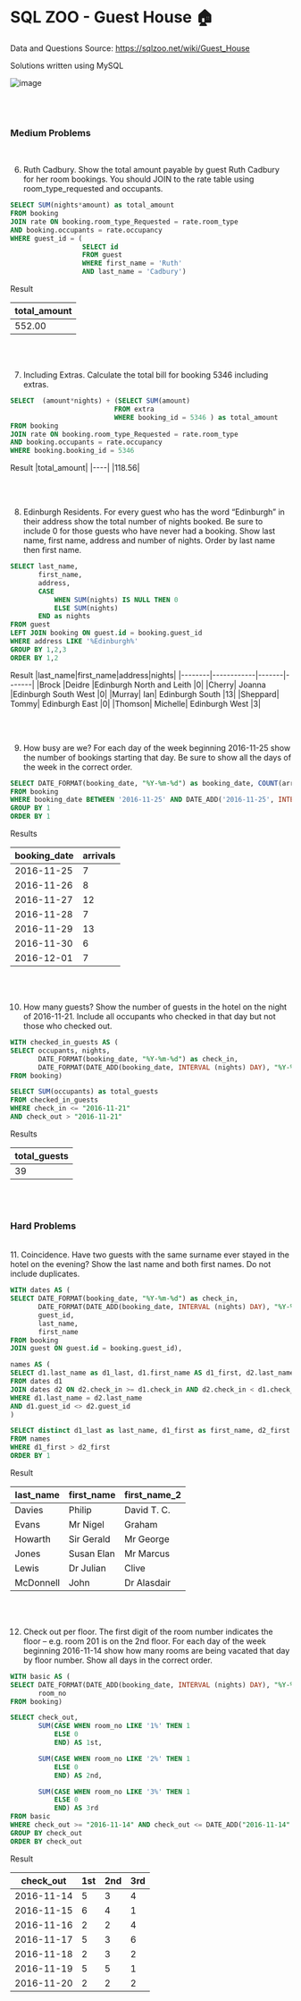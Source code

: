 # SQL ZOO - Guest House 🏠

Data and Questions Source: https://sqlzoo.net/wiki/Guest_House

Solutions written using MySQL



![image](https://github.com/user-attachments/assets/78ec586e-7a06-42f5-badd-d767f85d8273)

 <br>
 <br>
 
### Medium Problems

 <br>

6. Ruth Cadbury. Show the total amount payable by guest Ruth Cadbury for her room bookings. You should JOIN to the rate table using room_type_requested and occupants.

```sql
SELECT SUM(nights*amount) as total_amount
FROM booking
JOIN rate ON booking.room_type_Requested = rate.room_type 
AND booking.occupants = rate.occupancy
WHERE guest_id = (
                  SELECT id
                  FROM guest
                  WHERE first_name = 'Ruth' 
                  AND last_name = 'Cadbury')
```
Result

|total_amount|
|----|
|552.00|

 <br>
  <br>



7. Including Extras. Calculate the total bill for booking 5346 including extras.

 ``` sql
SELECT  (amount*nights) + (SELECT SUM(amount)
                           FROM extra
                           WHERE booking_id = 5346 ) as total_amount
FROM booking
JOIN rate ON booking.room_type_Requested = rate.room_type 
AND booking.occupants = rate.occupancy
WHERE booking.booking_id = 5346
```

Result
|total_amount|
|----|
|118.56|

 <br>
  <br>

8. Edinburgh Residents. For every guest who has the word “Edinburgh” in their address show the total number of nights booked. Be sure to include 0 for those guests who have never had a booking. Show last name, first name, address and number of nights. Order by last name then first name.

```sql
SELECT last_name, 
       first_name, 
       address, 
       CASE 
           WHEN SUM(nights) IS NULL THEN 0
           ELSE SUM(nights) 
       END as nights
FROM guest
LEFT JOIN booking ON guest.id = booking.guest_id
WHERE address LIKE '%Edinburgh%'
GROUP BY 1,2,3
ORDER BY 1,2
```


Result
|last_name|first_name|address|nights|
|--------|------------|-------|-------|
|Brock	|Deidre	|Edinburgh North and Leith	|0|
|Cherry|	Joanna	|Edinburgh South West	|0|
|Murray|	Ian|	Edinburgh South	|13|
|Sheppard|	Tommy|	Edinburgh East	|0|
|Thomson|	Michelle|	Edinburgh West	|3|


 <br>
  <br>

9. How busy are we? For each day of the week beginning 2016-11-25 show the number of bookings starting that day. Be sure to show all the days of the week in the correct order.

```sql
SELECT DATE_FORMAT(booking_date, "%Y-%m-%d") as booking_date, COUNT(arrival_time) as arrivals
FROM booking
WHERE booking_date BETWEEN '2016-11-25' AND DATE_ADD('2016-11-25', INTERVAL 6 DAY)
GROUP BY 1
ORDER BY 1
```


Results

|booking_date|arrivals|
|------------|--------|
|2016-11-25	|7|
|2016-11-26	|8|
|2016-11-27|	12|
|2016-11-28	|7|
|2016-11-29	|13|
|2016-11-30	|6|
|2016-12-01	|7|

 <br>
  <br>


10. How many guests? Show the number of guests in the hotel on the night of 2016-11-21. Include all occupants who checked in that day but not those who checked out.

```sql
WITH checked_in_guests AS (
SELECT occupants, nights,
       DATE_FORMAT(booking_date, "%Y-%m-%d") as check_in, 
       DATE_FORMAT(DATE_ADD(booking_date, INTERVAL (nights) DAY), "%Y-%m-%d") as check_out
FROM booking)

SELECT SUM(occupants) as total_guests
FROM checked_in_guests
WHERE check_in <= "2016-11-21"
AND check_out > "2016-11-21"
```


Results

|total_guests|
|------------|
|39|

 <br>
  <br>


### Hard Problems

 <br>
11. Coincidence. Have two guests with the same surname ever stayed in the hotel on the evening? Show the last name and both first names. Do not include duplicates.


```sql
WITH dates AS (
SELECT DATE_FORMAT(booking_date, "%Y-%m-%d") as check_in, 
       DATE_FORMAT(DATE_ADD(booking_date, INTERVAL (nights) DAY), "%Y-%m-%d") as check_out,
       guest_id,
       last_name,
       first_name
FROM booking
JOIN guest ON guest.id = booking.guest_id),

names AS (
SELECT d1.last_name as d1_last, d1.first_name AS d1_first, d2.last_name AS d2_last, d2.first_name as d2_first
FROM dates d1
JOIN dates d2 ON d2.check_in >= d1.check_in AND d2.check_in < d1.check_out
WHERE d1.last_name = d2.last_name
AND d1.guest_id <> d2.guest_id
)

SELECT distinct d1_last as last_name, d1_first as first_name, d2_first as first_name_2
FROM names
WHERE d1_first > d2_first
ORDER BY 1
````

Result


|last_name	|first_name	|first_name_2|
|--------|---------|----------|
|Davies|	Philip	|David T. C.|
|Evans|	Mr Nigel	|Graham|
|Howarth	|Sir Gerald	|Mr George|
|Jones|	Susan Elan	|Mr Marcus|
|Lewis	|Dr Julian	|Clive|
|McDonnell|	John	|Dr Alasdair|


 <br>
  <br>

  12. Check out per floor. The first digit of the room number indicates the floor – e.g. room 201 is on the 2nd floor. For each day of the week beginning 2016-11-14 show how many rooms are being vacated that day by floor number. Show all days in the correct order.

```sql
WITH basic AS (
SELECT DATE_FORMAT(DATE_ADD(booking_date, INTERVAL (nights) DAY), "%Y-%m-%d") as check_out, 
       room_no
FROM booking)

SELECT check_out,
       SUM(CASE WHEN room_no LIKE '1%' THEN 1
           ELSE 0
           END) AS 1st,

       SUM(CASE WHEN room_no LIKE '2%' THEN 1
           ELSE 0
           END) AS 2nd,

       SUM(CASE WHEN room_no LIKE '3%' THEN 1
           ELSE 0
           END) AS 3rd
FROM basic
WHERE check_out >= "2016-11-14" AND check_out <= DATE_ADD("2016-11-14" , INTERVAL 6 DAY)
GROUP BY check_out
ORDER BY check_out

```

Result

|check_out|	1st	|2nd	|3rd|
|--------|-----|--------|----------|
|2016-11-14	|5|	3	|4|
|2016-11-15	|6	|4	|1|
|2016-11-16	|2	|2	|4|
|2016-11-17	|5	|3	|6|
|2016-11-18	|2	|3	|2|
|2016-11-19	|5	|5	|1|
|2016-11-20 |	2	|2	|2|
